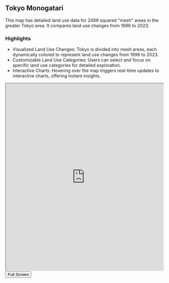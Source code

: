 ## Tokyo Monogatari

This map has detailed land use data for 2489 squared "mesh" areas in the greater Tokyo area. It compares land use changes from 1996 to 2023.

### Highlights

- Visualized Land Use Changes: Tokyo is divided into mesh areas, each dynamically colored to represent land use changes from 1996 to 2023.
- Customizable Land Use Categories: Users can select and focus on specific land use categories for detailed exploration.
- Interactive Charts: Hovering over the map triggers real-time updates to interactive charts, offering instant insights.

<div class="maproom">
  <iframe src="https://yohman.github.io/xymax/areause/" width="100%" height="600"></iframe>
  <button onclick="toggleFullScreen()">Full Screen</button>
</div>

<script>
function toggleFullScreen() {
  var iframe = document.querySelector('.maproom iframe');
  if (!document.fullscreenElement) {
    iframe.requestFullscreen().catch(err => {
      alert(`Error attempting to enable full-screen mode: ${err.message} (${err.name})`);
    });
  } else {
    document.exitFullscreen();
  }
}
</script>